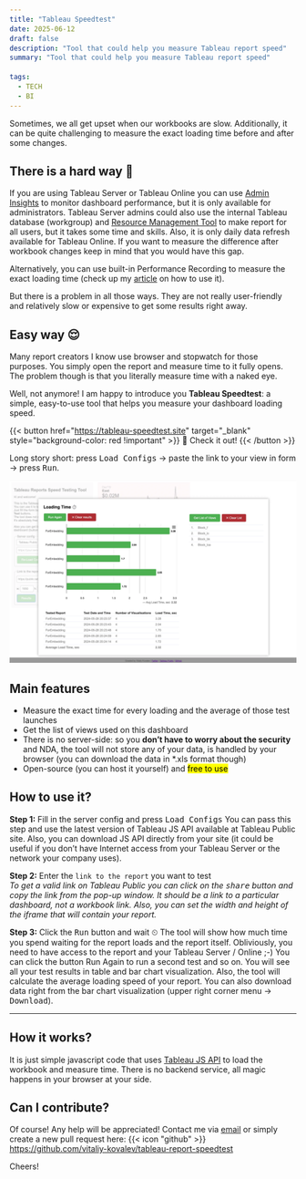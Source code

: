 ```yaml
---
title: "Tableau Speedtest"
date: 2025-06-12
draft: false
description: "Tool that could help you measure Tableau report speed"
summary: "Tool that could help you measure Tableau report speed"

tags: 
  - TECH
  - BI
---
```

Sometimes, we all get upset when our workbooks are slow. Additionally, it can be quite challenging to measure the exact loading time before and after some changes.

## There is a hard way 😬
If you are using Tableau Server or Tableau Online you can use [Admin Insights](https://help.tableau.com/current/online/en-us/adminview_insights.htm#explore-the-data-sources) to monitor dashboard performance, but it is only available for administrators. Tableau Server admins could also use the internal Tableau database (workgroup) and [Resource Management Tool](https://help.tableau.com/current/server/en-us/rmt-intro.htm) to make report for all users, but it takes some time and skills. Also, it is only daily data refresh available for Tableau Online. If you want to measure the difference after workbook changes keep in mind that you would have this gap.

Alternatively, you can use built-in Performance Recording to measure the exact loading time (check up my [article](https://medium.com/@vitaliy.kovalev/how-to-make-tableau-reports-faster-using-tableau-log-viewer-and-other-tools-fedee4a948e5) on how to use it).

But there is a problem in all those ways. They are not really user-friendly and relatively slow or expensive to get some results right away.

## Easy way 😌
Many report creators I know use browser and stopwatch for those purposes. You simply open the report and measure time to it fully opens. The problem though is that you literally measure time with a naked eye.

Well, not anymore! I am happy to introduce you **Tableau Speedtest**: a simple, easy-to-use tool that helps you measure your dashboard loading speed.

{{< button href="https://tableau-speedtest.site" target="_blank" style="background-color: red !important" >}}
🚀 Check it out!
{{< /button >}}

Long story short: press <kbd>Load Configs</kbd> → paste the link to your view in form → press <kbd>Run</kbd>.

![interface.png](interface.png)

## Main features
- Measure the exact time for every loading and the average of those test launches
- Get the list of views used on this dashboard
- There is no server-side: so you **don’t have to worry about the security** and NDA, the tool will not store any of your data, is handled by your browser (you can download the data in *.xls format though)
- Open-source (you can host it yourself) and <mark>free to use</mark>

## How to use it?

**Step 1:** Fill in the server config and press <kbd>Load Configs</kbd>
You can pass this step and use the latest version of Tableau JS API available at Tableau Public site. Also, you can download JS API directly from your site (it could be useful if you don’t have Internet access from your Tableau Server or the network your company uses).

**Step 2:** Enter the `link to the report` you want to test<br>
_To get a valid link on Tableau Public you can click on the <kbd>share</kbd> button and copy the link from the pop-up window. It should be a link to a particular dashboard, not a workbook link. Also, you can set the width and height of the iframe that will contain your report._

**Step 3:** Click the <kbd>Run</kbd> button and wait ⏲
The tool will show how much time you spend waiting for the report loads and the report itself. Obliviously, you need to have access to the report and your Tableau Server / Online ;-) You can click the button Run Again to run a second test and so on. You will see all your test results in table and bar chart visualization. Also, the tool will calculate the average loading speed of your report. You can also download data right from the bar chart visualization (upper right corner menu → <kbd>Download</kbd>).

---

## How it works?
It is just simple javascript code that uses [Tableau JS API](https://help.tableau.com/current/api/js_api/en-us/JavaScriptAPI/js_api.htm) to load the workbook and measure time. There is no backend service, all magic happens in your browser at your side.

## Can I contribute?
Of course! Any help will be appreciated! Contact me via [email](mailto:vitaliy.kovalev.36@gmail.com) or simply create a new pull request here: {{< icon "github" >}} https://github.com/vitaliy-kovalev/tableau-report-speedtest

Cheers!